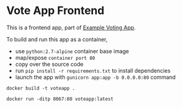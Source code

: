 # Vote App Frontend 

This is a frontend app, part of [Example Voting App](https://github.com/schoolofdevops/example-voting-app).  

To build and run this app as a container, 

  * use `python:2.7-alpine` container base image
  * map/expose `container port 80`
  * copy over the source code 
  * run `pip install -r requirements.txt` to install dependencies
  * launch the app with `gunicorn app:app -b 0.0.0.0:80` command


```
docker build -t voteapp .

docker run -ditp 8067:80 voteapp:latest

```


  
  
